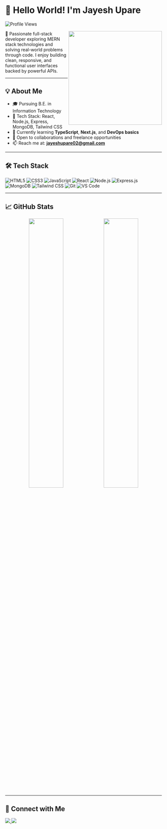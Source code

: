 # 👋 Hello World! I'm Jayesh Upare

![Profile Views](https://komarev.com/ghpvc/?username=Jayeshupare&label=Profile%20Views&color=0e75b6&style=flat-square)

<img align="right" src="https://media.giphy.com/media/qgQUggAC3Pfv687qPC/giphy.gif" width="300" />

🚀 Passionate full-stack developer exploring MERN stack technologies and solving real-world problems through code. I enjoy building clean, responsive, and functional user interfaces backed by powerful APIs.

---

## 💡 About Me

- 🎓 Pursuing B.E. in Information Technology  
- 💼 Tech Stack: React, Node.js, Express, MongoDB, Tailwind CSS  
- 🌱 Currently learning **TypeScript**, **Next.js**, and **DevOps basics**
- 🤝 Open to collaborations and freelance opportunities
- 📫 Reach me at: **jayeshupare02@gmail.com**

---

## 🛠️ Tech Stack

![HTML5](https://img.shields.io/badge/HTML5-E34F26?style=flat&logo=html5&logoColor=white)
![CSS3](https://img.shields.io/badge/CSS3-1572B6?style=flat&logo=css3&logoColor=white)
![JavaScript](https://img.shields.io/badge/JavaScript-F7DF1E?style=flat&logo=javascript&logoColor=black)
![React](https://img.shields.io/badge/React-61DAFB?style=flat&logo=react&logoColor=black)
![Node.js](https://img.shields.io/badge/Node.js-339933?style=flat&logo=node.js&logoColor=white)
![Express.js](https://img.shields.io/badge/Express.js-000000?style=flat&logo=express&logoColor=white)
![MongoDB](https://img.shields.io/badge/MongoDB-4EA94B?style=flat&logo=mongodb&logoColor=white)
![Tailwind CSS](https://img.shields.io/badge/Tailwind_CSS-38B2AC?style=flat&logo=tailwind-css&logoColor=white)
![Git](https://img.shields.io/badge/Git-F05032?style=flat&logo=git&logoColor=white)
![VS Code](https://img.shields.io/badge/VS%20Code-007ACC?style=flat&logo=visual-studio-code&logoColor=white)

---

## 📈 GitHub Stats

<p align="center">
  <img src="https://github-readme-stats.vercel.app/api?username=Jayeshupare&show_icons=true&theme=tokyonight" width="47%" />
  <img src="https://github-readme-stats.vercel.app/api/top-langs/?username=Jayeshupare&layout=compact&theme=tokyonight" width="47%" />
</p>

---


## 🔗 Connect with Me

<p align="left">
  <a href="https://www.linkedin.com/in/jayeshupare" target="_blank">
    <img src="https://img.shields.io/badge/LinkedIn-Connect-blue?style=for-the-badge&logo=linkedin&logoColor=white" />
  </a>
  <a href="mailto:jayeshupare02@gmail.com">
    <img src="https://img.shields.io/badge/Gmail-Email-red?style=for-the-badge&logo=gmail&logoColor=white" />
  </a>
</p>

